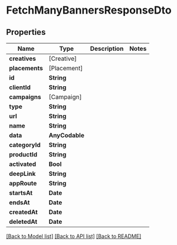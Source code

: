 # FetchManyBannersResponseDto

## Properties
Name | Type | Description | Notes
------------ | ------------- | ------------- | -------------
**creatives** | [Creative] |  | 
**placements** | [Placement] |  | 
**id** | **String** |  | 
**clientId** | **String** |  | 
**campaigns** | [Campaign] |  | 
**type** | **String** |  | 
**url** | **String** |  | 
**name** | **String** |  | 
**data** | **AnyCodable** |  | 
**categoryId** | **String** |  | 
**productId** | **String** |  | 
**activated** | **Bool** |  | 
**deepLink** | **String** |  | 
**appRoute** | **String** |  | 
**startsAt** | **Date** |  | 
**endsAt** | **Date** |  | 
**createdAt** | **Date** |  | 
**deletedAt** | **Date** |  | 

[[Back to Model list]](../README.md#documentation-for-models) [[Back to API list]](../README.md#documentation-for-api-endpoints) [[Back to README]](../README.md)


